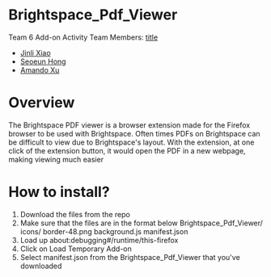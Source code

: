 # Brightspace_Pdf_Viewer
Team 6 Add-on Activity
Team Members:
[title](https://www.example.com)
- [Jinli Xiao](https://github.com/jinlixiao)
- [Seoeun Hong](https://github.com/seoeunHong)
- [Amando Xu](https://github.com/PrettyAX)

# Overview
The Brightspace PDF viewer is a browser extension made for the Firefox browser to be used with Brightspace. Often times PDFs on Brightspace can be difficult to view due to Brightspace's layout. With the extension, at one click of the extension button, it would open the PDF in a new webpage, making viewing much easier

# How to install?
1. Download the files from the repo
2. Make sure that the files are in the format below
Brightspace_Pdf_Viewer/
    icons/
        border-48.png
    background.js
    manifest.json
3. Load up about:debugging#/runtime/this-firefox
4. Click on Load Temporary Add-on
5. Select manifest.json from the Brightspace_Pdf_Viewer that you've downloaded
